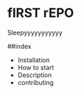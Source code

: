 # fIRST rEPO

Sleepyyyyyyyyyyy

##index

- Installation
- How to start
- Description
- contributing
